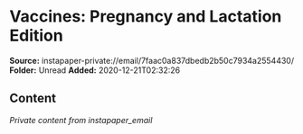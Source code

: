 # Vaccines: Pregnancy and Lactation Edition

**Source:** instapaper-private://email/7faac0a837dbedb2b50c7934a2554430/
**Folder:** Unread
**Added:** 2020-12-21T02:32:26




## Content
*Private content from instapaper_email*
